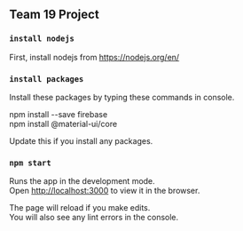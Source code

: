 ## Team 19 Project

### `install nodejs`
First, install nodejs from https://nodejs.org/en/

### `install packages`
Install these packages by typing these commands in console.<br/>

npm install --save firebase <br/>
npm install @material-ui/core <br/>

Update this if you install any packages. 

### `npm start`

Runs the app in the development mode.<br />
Open [http://localhost:3000](http://localhost:3000) to view it in the browser.

The page will reload if you make edits.<br />
You will also see any lint errors in the console.

